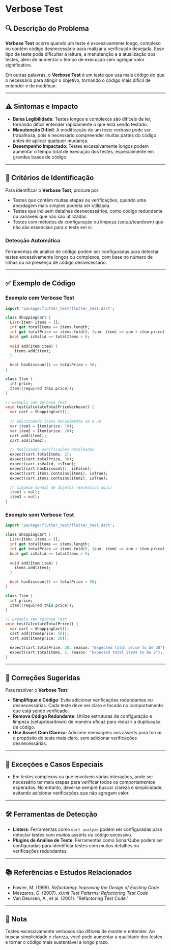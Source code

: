# Verbose Test

## 🔍 Descrição do Problema
**Verbose Test** ocorre quando um teste é excessivamente longo, complexo ou contém código desnecessário para realizar a verificação desejada. Esse tipo de teste pode dificultar a leitura, a manutenção e a atualização dos testes, além de aumentar o tempo de execução sem agregar valor significativo.

Em outras palavras, o **Verbose Test** é um teste que usa mais código do que o necessário para atingir o objetivo, tornando o código mais difícil de entender e de modificar.

---

## ⚠️ Sintomas e Impacto
- **Baixa Legibilidade**: Testes longos e complexos são difíceis de ler, tornando difícil entender rapidamente o que está sendo testado.
- **Manutenção Difícil**: A modificação de um teste verbose pode ser trabalhosa, pois é necessário compreender muitas partes do código antes de aplicar qualquer mudança.
- **Desempenho Impactado**: Testes excessivamente longos podem aumentar o tempo total de execução dos testes, especialmente em grandes bases de código.

---

## 🔑 Critérios de Identificação
Para identificar o **Verbose Test**, procure por:
- Testes que contêm muitas etapas ou verificações, quando uma abordagem mais simples poderia ser utilizada.
- Testes que incluem detalhes desnecessários, como código redundante ou variáveis que não são utilizadas.
- Testes com métodos de configuração ou limpeza (setup/teardown) que não são essenciais para o teste em si.

### Detecção Automática
Ferramentas de análise de código podem ser configuradas para detectar testes excessivamente longos ou complexos, com base no número de linhas ou na presença de código desnecessário.

---

## ✅ Exemplo de Código

### Exemplo com Verbose Test

```dart
import 'package:flutter_test/flutter_test.dart';

class ShoppingCart {
  List<Item> items = [];
  int get totalItems => items.length;
  int get totalPrice => items.fold(0, (sum, item) => sum + item.price);
  bool get isValid => totalItems > 0;
  
  void add(Item item) {
    items.add(item);
  }

  bool hasDiscount() => totalPrice > 50;
}

class Item {
  int price;
  Item({required this.price});
}

// Exemplo com Verbose Test
void testCalculateTotalPriceVerbose() {
  var cart = ShoppingCart();
  
  // Adicionando itens manualmente um a um
  var item1 = Item(price: 10);
  var item2 = Item(price: 20);
  cart.add(item1);
  cart.add(item2);

  // Realizando verificações detalhadas
  expect(cart.totalItems, 2);
  expect(cart.totalPrice, 30);
  expect(cart.isValid, isTrue);
  expect(cart.hasDiscount(), isFalse);
  expect(cart.items.contains(item1), isTrue);
  expect(cart.items.contains(item2), isTrue);

  // Limpeza manual de objetos (excessivo aqui)
  item1 = null;
  item2 = null;
}


```

### Exemplo sem Verbose Test

```dart
import 'package:flutter_test/flutter_test.dart';

class ShoppingCart {
  List<Item> items = [];
  int get totalItems => items.length;
  int get totalPrice => items.fold(0, (sum, item) => sum + item.price);
  bool get isValid => totalItems > 0;
  
  void add(Item item) {
    items.add(item);
  }

  bool hasDiscount() => totalPrice > 50;
}

class Item {
  int price;
  Item({required this.price});
}

// Exemplo sem Verbose Test
void testCalculateTotalPrice() {
  var cart = ShoppingCart();
  cart.add(Item(price: 10));
  cart.add(Item(price: 20));

  expect(cart.totalPrice, 30, reason: "Expected total price to be 30");
  expect(cart.totalItems, 2, reason: "Expected total items to be 2");
}

```

---

## 🚀 Correções Sugeridas
Para resolver o **Verbose Test**:

- **Simplifique o Código**: Evite adicionar verificações redundantes ou desnecessárias. Cada teste deve ser claro e focado no comportamento que está sendo verificado.
- **Remova Código Redundante**: Utilize estruturas de configuração e limpeza (setup/teardown) de maneira eficaz para reduzir a duplicação de código.
- **Use Assert Com Clareza**: Adicione mensagens aos asserts para tornar o propósito do teste mais claro, sem adicionar verificações desnecessárias.

---

## 🌟 Exceções e Casos Especiais
- Em testes complexos ou que envolvem várias interações, pode ser necessário ter mais etapas para verificar todos os comportamentos esperados. No entanto, deve-se sempre buscar clareza e simplicidade, evitando adicionar verificações que não agregam valor.
  
---

## 🛠 Ferramentas de Detecção
- **Linters**: Ferramentas como `dart analyze` podem ser configuradas para detectar testes com muitos asserts ou código excessivo.
- **Plugins de Análise de Teste**: Ferramentas como SonarQube podem ser configuradas para identificar testes com muitos detalhes ou verificações redundantes.

---

## 📚 Referências e Estudos Relacionados
- Fowler, M. (1999). *Refactoring: Improving the Design of Existing Code*
- Meszaros, G. (2007). *xUnit Test Patterns: Refactoring Test Code*
- Van Deursen, A., et al. (2001). "Refactoring Test Code."

---

## 📝 Nota
Testes excessivamente verbosos são difíceis de manter e entender. Ao buscar simplicidade e clareza, você pode aumentar a qualidade dos testes e tornar o código mais sustentável a longo prazo.
